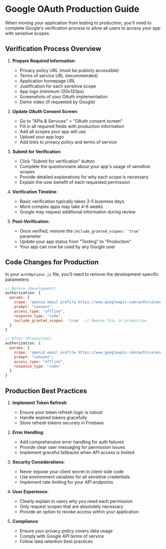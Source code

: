 # Google OAuth Production Guide

When moving your application from testing to production, you'll need to complete Google's verification process to allow all users to access your app with sensitive scopes.

## Verification Process Overview

1. **Prepare Required Information**:
   - Privacy policy URL (must be publicly accessible)
   - Terms of service URL (recommended)
   - Application homepage URL
   - Justification for each sensitive scope
   - App logo (minimum 120x120px)
   - Screenshots of your OAuth implementation
   - Demo video (if requested by Google)

2. **Update OAuth Consent Screen**:
   - Go to "APIs & Services" > "OAuth consent screen"
   - Fill in all required fields with production information
   - Add all scopes your app will use
   - Upload your app logo
   - Add links to privacy policy and terms of service

3. **Submit for Verification**:
   - Click "Submit for verification" button
   - Complete the questionnaire about your app's usage of sensitive scopes
   - Provide detailed explanations for why each scope is necessary
   - Explain the user benefit of each requested permission

4. **Verification Timeline**:
   - Basic verification typically takes 3-5 business days
   - More complex apps may take 4-6 weeks
   - Google may request additional information during review

5. **Post-Verification**:
   - Once verified, remove the `include_granted_scopes: 'true'` parameter
   - Update your app status from "Testing" to "Production"
   - Your app can now be used by any Google user

## Code Changes for Production

In your `authOptions.js` file, you'll need to remove the development-specific parameters:

```javascript
// Before (Development)
authorization: {
  params: {
    scope: 'openid email profile https://www.googleapis.com/auth/calendar https://www.googleapis.com/auth/calendar.events',
    prompt: "consent",
    access_type: "offline",
    response_type: "code",
    include_granted_scopes: 'true'  // Remove this in production
  }
}

// After (Production)
authorization: {
  params: {
    scope: 'openid email profile https://www.googleapis.com/auth/calendar https://www.googleapis.com/auth/calendar.events',
    prompt: "consent",
    access_type: "offline",
    response_type: "code"
  }
}
```

## Production Best Practices

1. **Implement Token Refresh**:
   - Ensure your token refresh logic is robust
   - Handle expired tokens gracefully
   - Store refresh tokens securely in Firebase

2. **Error Handling**:
   - Add comprehensive error handling for auth failures
   - Provide clear user messaging for permission issues
   - Implement graceful fallbacks when API access is limited

3. **Security Considerations**:
   - Never expose your client secret in client-side code
   - Use environment variables for all sensitive credentials
   - Implement rate limiting for your API endpoints

4. **User Experience**:
   - Clearly explain to users why you need each permission
   - Only request scopes that are absolutely necessary
   - Provide an option to revoke access within your application

5. **Compliance**:
   - Ensure your privacy policy covers data usage
   - Comply with Google API terms of service
   - Follow data retention best practices
